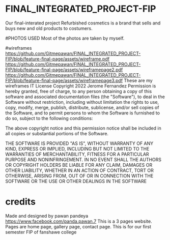 # FINAL_INTEGRATED_PROJECT-FIP
Our final-interated project
Refurbished cosmetics is a brand that sells and buys new and old products to costumers.

#PHOTOS USED
Most of the photos are taken by myself.

#wireframes
https://github.com/Gitmepawan/FINAL_INTEGRATED_PROJECT-FIP/blob/feature-final-page/assets/wireframe.pdf
https://github.com/Gitmepawan/FINAL_INTEGRATED_PROJECT-FIP/blob/feature-final-page/assets/wireframepage2.pdf
https://github.com/Gitmepawan/FINAL_INTEGRATED_PROJECT-FIP/blob/feature-final-page/assets/wireframepage3.pdf
These are my wireframes
IT License Copyright 2022 Jerome Fernandez
Permission is hereby granted, free of charge, to any person obtaining a copy of this software and associated documentation files (the "Software"), to deal in the Software without restriction, including without limitation the rights to use, copy, modify, merge, publish, distribute, sublicense, and/or sell copies of the Software, and to permit persons to whom the Software is furnished to do so, subject to the following conditions:

The above copyright notice and this permission notice shall be included in all copies or substantial portions of the Software.

THE SOFTWARE IS PROVIDED "AS IS", WITHOUT WARRANTY OF ANY KIND, EXPRESS OR IMPLIED, INCLUDING BUT NOT LIMITED TO THE WARRANTIES OF MERCHANTABILITY, FITNESS FOR A PARTICULAR PURPOSE AND NONINFRINGEMENT. IN NO EVENT SHALL THE AUTHORS OR COPYRIGHT HOLDERS BE LIABLE FOR ANY CLAIM, DAMAGES OR OTHER LIABILITY, WHETHER IN AN ACTION OF CONTRACT, TORT OR OTHERWISE, ARISING FROM, OUT OF OR IN CONNECTION WITH THE SOFTWARE OR THE USE OR OTHER DEALINGS IN THE SOFTWARE

# credits
Made and designed by pawan pandeya
https://www.facebook.com/panda.pawan.7
This is a 3 pages website. Pages are home page, gallery page, contact page.
This is for our first semester FIP of fanshawe college 
